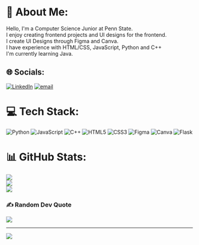 # 💫 About Me:
Hello, I'm a Computer Science Junior at Penn State.<br>I enjoy creating frontend projects and UI designs for the frontend.<br>I create UI Designs through Figma and Canva.<br>I have experience with HTML/CSS, JavaScript, Python and C++<br>I'm currently learning Java.<br>


## 🌐 Socials:
[![LinkedIn](https://img.shields.io/badge/LinkedIn-%230077B5.svg?logo=linkedin&logoColor=white)](https://linkedin.com/in/Wilson-Quilli) [![email](https://img.shields.io/badge/Email-D14836?logo=gmail&logoColor=white)](mailto:wilo240105@gmail.com) 

# 💻 Tech Stack:
![Python](https://img.shields.io/badge/python-3670A0?style=for-the-badge&logo=python&logoColor=ffdd54) ![JavaScript](https://img.shields.io/badge/javascript-%23323330.svg?style=for-the-badge&logo=javascript&logoColor=%23F7DF1E) ![C++](https://img.shields.io/badge/c++-%2300599C.svg?style=for-the-badge&logo=c%2B%2B&logoColor=white) ![HTML5](https://img.shields.io/badge/html5-%23E34F26.svg?style=for-the-badge&logo=html5&logoColor=white) ![CSS3](https://img.shields.io/badge/css3-%231572B6.svg?style=for-the-badge&logo=css3&logoColor=white) ![Figma](https://img.shields.io/badge/figma-%23F24E1E.svg?style=for-the-badge&logo=figma&logoColor=white) ![Canva](https://img.shields.io/badge/Canva-%2300C4CC.svg?style=for-the-badge&logo=Canva&logoColor=white) ![Flask](https://img.shields.io/badge/flask-%23000.svg?style=for-the-badge&logo=flask&logoColor=white)
# 📊 GitHub Stats:
![](https://github-readme-stats.vercel.app/api?username=wilsonquilli&theme=dark&hide_border=false&include_all_commits=false&count_private=false)<br/>
![](https://nirzak-streak-stats.vercel.app/?user=wilsonquilli&theme=dark&hide_border=false)<br/>
![](https://github-readme-stats.vercel.app/api/top-langs/?username=wilsonquilli&theme=dark&hide_border=false&include_all_commits=false&count_private=false&layout=compact)

### ✍️ Random Dev Quote
![](https://quotes-github-readme.vercel.app/api?type=horizontal&theme=radical)

---
[![](https://visitcount.itsvg.in/api?id=wilsonquilli&icon=0&color=0)](https://visitcount.itsvg.in)

<!-- Proudly created with GPRM ( https://gprm.itsvg.in ) -->
